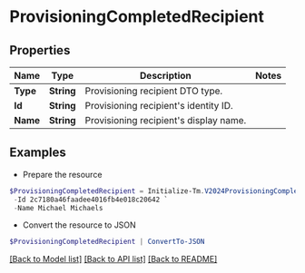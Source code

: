 # ProvisioningCompletedRecipient
## Properties

Name | Type | Description | Notes
------------ | ------------- | ------------- | -------------
**Type** | **String** | Provisioning recipient DTO type. | 
**Id** | **String** | Provisioning recipient&#39;s identity ID. | 
**Name** | **String** | Provisioning recipient&#39;s display name. | 

## Examples

- Prepare the resource
```powershell
$ProvisioningCompletedRecipient = Initialize-Tm.V2024ProvisioningCompletedRecipient  -Type IDENTITY `
 -Id 2c7180a46faadee4016fb4e018c20642 `
 -Name Michael Michaels
```

- Convert the resource to JSON
```powershell
$ProvisioningCompletedRecipient | ConvertTo-JSON
```

[[Back to Model list]](../README.md#documentation-for-models) [[Back to API list]](../README.md#documentation-for-api-endpoints) [[Back to README]](../README.md)

